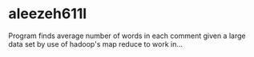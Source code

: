# aleezeh611l
Program finds average number of words in each comment given a large data set by use of hadoop's map reduce to work in…
